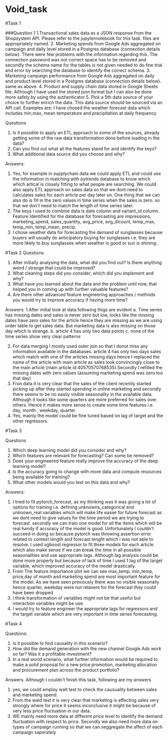 # Void_task

#Task 1

###Question 1 
1.Transactional sales data as a JSON response from the Shopsystem API.
Please refer to the jupyternotebook for this task. files are appropriately named.
2. Marketing spends from Google Ads aggregated on campaign and daily level stored in a
Postgres database (connection details below).
There were few problems with the information regarding this. The connection password was not correct space has to be removed and secondly the schema name for the tables is not given needed to do few trial and error by searching
the database to identify the correct schema. 
3. Marketing campaign performance from Google Ads aggregated on daily and product
level stored in a Postgres database (connection details below).
same as above.
4. Product and supply chain data stored in Google Sheets file.
Although I have used the stored json format but I can also be done more safely by using the authenticator 
5. Pick a 5th data source of your choice to further enrich the data. This data source should
be sourced via an API call. Examples are:
I have chosed the weather forecast data which includes min,max, mean temperature and precipitation at daily frequency

Questions
1. Is it possible to apply an ETL approach to some of the sources, already getting some of
the raw data transformation done before loading in the data?
2. Can you find out what all the features stand for and identify the keys?
3. What additional data source did you choose and why?

Answers:
1. Yes, for example in supplychain data we could apply ETL and could use the information in matching with pytrends database to know which which artical is closely fitting to what people are searching. We could also apply ETL approach on sales data so that we dont need to calculates sales for each article per day later on. One thing that we can also do is fill in the zero values in time series when the sales is zero. so that we don't need to match the length of time series later.
2. The keys I used to combine data is date column and variant_id column. Feature Identified for the database for forecasting are impressions,	marketing_spend,	sales_quantity,	avg_price,	avg_dicount,	temp_max,	temp_min,	temp_mean,	precip.
3. I chose weather data for forecasting the demand of sunglasses because buyers will usually do anticipatory buying for sunglasses i.e. they are more likely to buy sunglasses when weather is good or sun is shining.    


#Task 2
Questions
1. After initially analysing the data, what did you find out? Is there anything weird / strange
that could be improved?
2. What cleaning steps did you consider, which did you implement and why?
3. What have you learned about the data and the problem until now, that helped you in
coming up with further valuable features?
4. Are there other advanced feature engineering approaches / methods you would try to
improve accuracy if having more time?

Answers:
1.After initial look at data following thigs are evident 
  a. Time series has missing dates and sales is never zero but low, looks like the missing dates have zero sales for the article hence they are missing as we are using order table to get sales data. But marketing data is also missing on those day which is strange.
  b. article 4 has only two data points 
  c. none of the time series show very clear patterns 

2. For data merging I mostly used outer join so that I donot miss any information available in the databases. article 4 has only two days sales which match with one of the articles missing days hence I replaced the name of the article with main article as sales look convincingly close to the main article (main article id 40570570768535).Secondly I refilled the missing dates with zero values (assuming marketing spend was zero too that day)
3. Fron data it is very clear that the sales of the client recently started picking up after they started spending in online marketing and secondly  there seems to be no easily visible seasonality in the available data. Although it looks like some quarters are more preferred for sales over others. Hence it makes more sense to create some time features i.e. day, month , weekday, quarter.
4. Yes, mainly the model could be fine tuned based on lag of target and the other regressors.

#Task 3

Questions
1. Which deep learning model did you consider and why?
2. Which features are relevant for forecasting? Can some be removed?
3. Does your engineered feature really improve the accuracy of the deep learning model?
4. Is the accuracy going to change with more data and compute resources being available
for training?
5. What other models would you test on this data and why?

Answers:
1. I tried to fit pytorch_forecast, as my thinking was it was giving a lot of options for training i.e. defining unknowns_categorical and unknown_real variables which will make life easier for future forecast as we dont need to give values for the time period we are trying to forecast. secondly we can train one model for all the items which will be real handy if accuracy of the model is good. Unfortunately I couldn't succeed in doing so because pytorch was throwing assertion error related to context length and forecast lenght which i was not able to resolve. I used xgboost regressor to fit three models for each article. which also make sense if we can break the time in all possible seasonalities and use appropriate lags. Although lag analysis could be done more properly but because of lack of time I used 1 lag of the target variable, which improved accuracy of the model drastically.
2. From The feature importance plot we can see max_temp, min_temp, price,day of month and marketing spend are most important feature for the model. As we have seen previously there was no visible seasonaliy hence quarter, weekday were not relavent for the forecast they could have been dropped
3. I think transformation of variables might not be that useful but interaction variables might be use.
4. I would try to feature engineer the appropriate lags for regressors and the target variable which are very important in time series forecasting.

#Task 4 

Questions:
1. Is it possible to find causality in this scenario?
2. How did the demand generation with the new channel Google Ads work so far? Was it a
profitable investment?
3. In a real world scenario, what further information would be required to make a solid
proposal for a new price promotion, marketing allocation and procurement plan across
the product portfolio?

Answers.
Although I couldn't finish this task, following are my answers 
1. yes, we could employ walt test to check the causuality between sales and marketing spend.
2. From the wald test it is very clear that marketing is affecting sales very strongly where for price it seems inconclusive it might be because of very less price fluctuation in our data.
3. WE mainly need more data at different price level to identify the demand fluctuation with respect to price. Secondly we also need more data on types of campaign running so that we can seggregate the affect of each campaign saperately 
